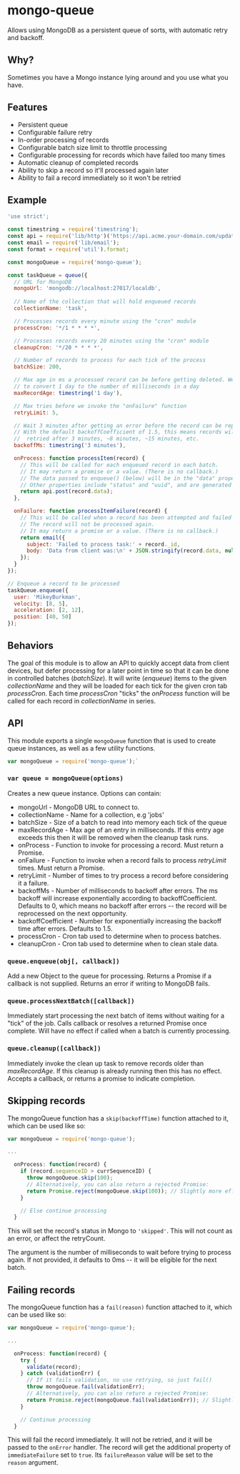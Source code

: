 # mongo-queue

Allows using MongoDB as a persistent queue of sorts, with automatic retry and backoff.

## Why?
Sometimes you have a Mongo instance lying around and you use what you have.

## Features
* Persistent queue
* Configurable failure retry
* In-order processing of records
* Configurable batch size limit to throttle processing
* Configurable processing for records which have failed too many times
* Automatic cleanup of completed records
* Ability to skip a record so it'll processed again later
* Ability to fail a record immediately so it won't be retried

## Example

```js
'use strict';

const timestring = require('timestring');
const api = require('lib/http')('https://api.acme.your-domain.com/updates');
const email = require('lib/email');
const format = require('util').format;

const mongoQueue = require('mongo-queue');

const taskQueue = queue({
  // URL for MongoDB
  mongoUrl: 'mongodb://localhost:27017/localdb',
  
  // Name of the collection that will hold enqueued records
  collectionName: 'task',

  // Processes records every minute using the "cron" module
  processCron: '*/1 * * * *',

  // Processes records every 20 minutes using the "cron" module
  cleanupCron: '*/20 * * * *',

  // Number of records to process for each tick of the process
  batchSize: 200,

  // Max age in ms a processed record can be before getting deleted. We're using timestring 
  // to convert 1 day to the number of milliseconds in a day
  maxRecordAge: timestring('1 day'),

  // Max tries before we invoke the "onFailure" function
  retryLimit: 5,

  // Wait 3 minutes after getting an error before the record can be reprocessed.
  // With the default backoffCoefficient of 1.5, this means records will be
  //  retried after 3 minutes, ~8 minutes, ~15 minutes, etc.
  backoffMs: timestring('3 minutes'),

  onProcess: function processItem(record) {
    // This will be called for each enqueued record in each batch.
    // It may return a promise or a value. (There is no callback.)
    // The data passed to enqueue() (below) will be in the "data" property. 
    // Other properties include "status" and "uuid", and are generated by mongo-queue.
    return api.post(record.data);
  },

  onFailure: function processItemFailure(record) {
    // This will be called when a record has been attempted and failed too many times.
    // The record will not be processed again.
    // It may return a promise or a value. (There is no callback.)
    return email({
      subject: 'Failed to process task:' + record._id,
      body: 'Data from client was:\n' + JSON.stringify(record.data, null, 2)
    });
  }
});

// Enqueue a record to be processed
taskQueue.enqueue({
  user: 'MikeyBurkman',
  velocity: [8, 5],
  acceleration: [2, 12],
  position: [40, 50]
});
```

## Behaviors
The goal of this module is to allow an API to quickly accept data from client
devices, but defer processing for a later point in time so that it can be done
in controlled batches (_batchSize_). It will write (_enqueue_) items to the
given _collectionName_ and they will be loaded for each tick for the given cron
tab _processCron_. Each time _processCron_ "ticks" the _onProcess_ function will
be called for each record in _collectionName_ in series.

## API
This module exports a single `mongoQueue` function that is used to create queue instances,
as well as a few utility functions.

```js
var mongoQueue = require('mongo-queue');`
```

### `var queue = mongoQueue(options)`
Creates a new queue instance. Options can contain:

* mongoUrl - MongoDB URL to connect to.
* collectionName - Name for a collection, e.g 'jobs'
* batchSize - Size of a batch to read into memory each tick of the queue
* maxRecordAge - Max age of an entry in milliseconds. If this entry age exceeds this then it will be removed when the cleanup task runs.
* onProcess - Function to invoke for processing a record. Must return a Promise.
* onFailure - Function to invoke when a record fails to process _retryLimit_ times. Must return a Promise.
* retryLimit - Number of times to try process a record before considering it a failure.
* backoffMs - Number of milliseconds to backoff after errors. The ms backoff will increase exponentially according to backoffCoefficient.
Defaults to 0, which means no backoff after errors -- the record will be reprocessed on the next opportunity.
* backoffCoefficient - Number for exponentially increasing the backoff time after errors. Defaults to 1.5.
* processCron - Cron tab used to determine when to process batches.
* cleanupCron - Cron tab used to determine when to clean stale data.

### `queue.enqueue(obj[, callback])`
Add a new Object to the queue for processing. Returns a Promise if a callback
is not supplied. Returns an error if writing to MongoDB fails.

### `queue.processNextBatch([callback])`
Immediately start processing the next batch of items without waiting for a
"tick" of the job. Calls callback or resolves a returned Promise once complete.
Will have no effect if called when a batch is currently processing.

### `queue.cleanup([callback])`
Immediately invoke the clean up task to remove records older than
_maxRecordAge_. If this cleanup is already running then this has no effect.
Accepts a callback, or returns a promise to indicate completion.

## Skipping records
The mongoQueue function has a `skip(backoffTime)` function attached to it, which can be used like so:
```js
var mongoQueue = require('mongo-queue');

...

  onProcess: function(record) {
    if (record.sequenceID > currSequenceID) {
      throw mongoQueue.skip(100);
      // Alternatively, you can also return a rejected Promise:
      return Promise.reject(mongoQueue.skip(100)); // Slightly more efficient than throwing
    }

    // Else continue processing
  }
```
This will set the record's status in Mongo to `'skipped'`. This will not count as an error, or affect the retryCount.

The argument is the number of milliseconds to wait before trying to process again. 
If not provided, it defaults to 0ms -- it will be eligible for the next batch. 

## Failing records
The mongoQueue function has a `fail(reason)` function attached to it, which can be used like so:
```js
var mongoQueue = require('mongo-queue');

...

  onProcess: function(record) {
    try {
      validate(record);
    } catch (validationErr) {
      // If it fails validation, no use retrying, so just fail()
      throw mongoQueue.fail(validationErr);
      // Alternatively, you can also return a rejected Promise:
      return Promise.reject(mongoQueue.fail(validationErr)); // Slightly more efficient than throwing
    }

    // Continue processing
  }
```
This will fail the record immediately. It will not be retried, and it will be passed to
the `onError` handler. The record will get the additional property of `immediateFailure` set to `true`.
Its `failureReason` value will be set to the `reason` argument.
